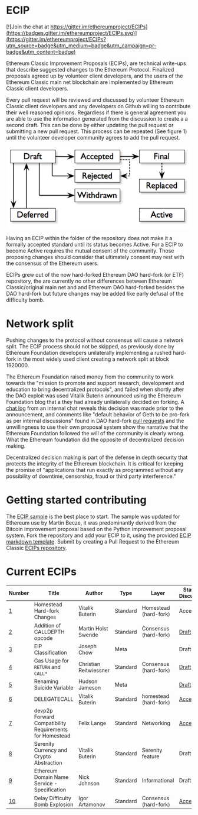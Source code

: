 # ECIP

[![Join the chat at https://gitter.im/ethereumproject/ECIPs](https://badges.gitter.im/ethereumproject/ECIPs.svg)](https://gitter.im/ethereumproject/ECIPs?utm_source=badge&utm_medium=badge&utm_campaign=pr-badge&utm_content=badge)

Ethereum Classic Improvement Proposals (ECIPs), are technical write-ups that describe suggested changes to the Ethereum Protocol. Finalized proposals agreed up by volunteer client developers, and the users of the Ethereum Classic main net blockchain are implemented by Ethereum Classic client developers.

Every pull request will be reviewed and discussed by volunteer Ethereum Classic client developers and any developers on Github willing to contribute their well reasoned opinions. Regardless if there is general agreement you are able to use the information generated from the discussion to create a a second draft. This can be done by either updating the pull request or submitting a new pull request. This process can be repeated (See figure 1) until the volunteer developer community agrees to add the pull request.

![Figure 1: The cyclic process of proposal and review](./process.png "Figure 1: The process of proposal and review")

Having an ECIP within the folder of the repository does not make it a formally accepted standard until its status becomes Active. For a ECIP to become Active requires the mutual consent of the community. Those proposing changes should consider that ultimately consent may rest with the consensus of the Ethereum users.

ECIPs grew out of the now hard-forked Ethereum DAO hard-fork (or ETF) repository, the are currently no other differences between Ethereum Classic/original main net and and Ethereum DAO hard-forked besides the DAO hard-fork but future changes may be added like early defusal of the difficulty bomb.

# Network split

Pushing changes to the protocol without consensus will cause a network split. The ECIP process should not be skipped, as previously done by Ethereum Foundation developers unilaterally implementing a rushed hard-fork in the most widely used client creating a network split at block 1920000.

The Ethereum Foundation raised money from the community to work towards the "mission to promote and support research, development and education to bring decentralized protocols", and failed when shortly after the DAO exploit was used Vitalik Buterin announced using the Ethereum Foundation blog that a they had already unilaterally decided on forking. A [chat log](http://pastebin.com/raw/aMKwQcHR) from an internal chat reveals this decision was made prior to the announcement, and comments like "default behavior of Geth to be pro-fork as per internal discussions" found in DAO hard-fork [pull requests](https://github.com/ethereum/go-ethereum/pull/2814) and the unwillingness to use their own proposal system show the narrative that the Ethereum Foundation followed the will of the community is clearly wrong. What the Ethereum foundation did the opposite of decentralized decision making. 

Decentralized decision making is part of the defense in depth security that protects the integrity of the Ethereum blockchain. It is critical for keeping the promise of "applications that run exactly as programmed without any possibility of downtime, censorship, fraud or third party interference."

# Getting started contributing
The [ECIP sample](./ECIP-0000.md.sample) is the best place to start. The sample was updated for Ethereum use by Martin Becze, it was predominantly derived from the Bitcoin improvement proposal based on the Python improvement proposal system. Fork the repository and add your ECIP to it, using the provided [ECIP markdown template](ECIP-0000.md.template). Submit by creating a Pull Request to the Ethereum Classic [ECIPs repository](https://github.com/ethereumproject/ECIPs).

# Current ECIPs
| Number        |Title         | Author | Type  | Layer        | Status / Discussion |
| ------------- | ------------ | ------ | ----- | -------------| ------------------- |
| [1](ECIPS/EIP-1001.mediawiki)    | Homestead Hard-fork Changes | Vitalik Buterin | Standard | Homestead (hard-fork) | Accepted |
| [2](ECIPS/EIP-1002.mediawiki)    | Addition of CALLDEPTH opcode | Martin Holst Swende | Standard | Consensus (hard-fork) | [Draft](https://github.com/ethereum/EIPs/issues/25) |
| [3](ECIPS/EIP-1003.mediawiki)    | EIP Classification | Joseph Chow | Meta | | Draft |
| [4](ECIPS/EIP-1004.md)    | Gas Usage for `RETURN` and `CALL*` | Christian Reitwiessner | Standard | Consensus (hard-fork) | [Draft](https://github.com/ethereum/EIPs/issues/8) |
| [5](ECIPS/EIP-1005.md)    | Renaming Suicide Variable | Hudson Jameson | Meta |  | [Draft](https://github.com/ethereum/EIPs/pull/42) |
| [6](ECIPS/EIP-1006.md)    | DELEGATECALL | Vitalik Buterin | Standard | homestead (hard-fork) | [Accepted](https://github.com/ethereum/EIPs/issues/23) |
| [7](ECIPS/EIP-1007.md)    | devp2p Forward Compatibility Requirements for Homestead | Felix Lange | Standard | Networking | [Accepted](https://github.com/ethereum/EIPs/pull/49) |
| [8](ECIPS/EIP-1008.md)    | Serenity Currency and Crypto Abstraction | Vitalik Buterin | Standard | Serenity feature | Draft |
| [9](ECIPS/EIP-1009.md)    | Ethereum Domain Name Service - Specification | Nick Johnson | Standard | Informational | Draft |
| [10](ECIPS/ECIP-1010.md)    | Delay Difficulty Bomb Explosion | Igor Artamonov | Standard | Consensus (hard-fork) | [Accepted](https://github.com/ethereumproject/ECIPs/issues/4) |
